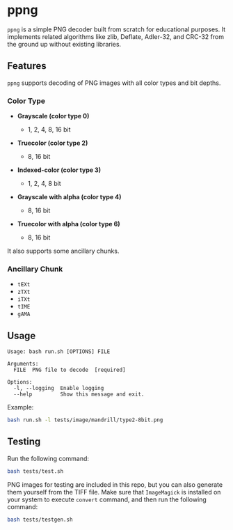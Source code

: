 # ppng

`ppng` is a simple PNG decoder built from scratch for educational purposes. It implements related algorithms like zlib, Deflate, Adler-32, and CRC-32 from the ground up without existing libraries.

## Features

`ppng` supports decoding of PNG images with all color types and bit depths.

### Color Type

- **Grayscale (color type 0)**
  - 1, 2, 4, 8, 16 bit

- **Truecolor (color type 2)**
  - 8, 16 bit

- **Indexed-color (color type 3)**
  - 1, 2, 4, 8 bit

- **Grayscale with alpha (color type 4)**
  - 8, 16 bit

- **Truecolor with alpha (color type 6)**
  - 8, 16 bit

It also supports some ancillary chunks.

### Ancillary Chunk

- `tEXt`
- `zTXt`
- `iTXt`
- `tIME`
- `gAMA`

## Usage

```text
Usage: bash run.sh [OPTIONS] FILE

Arguments:
  FILE  PNG file to decode  [required]

Options:
  -l, --logging  Enable logging
  --help         Show this message and exit.
```

Example:

```sh
bash run.sh -l tests/image/mandrill/type2-8bit.png
```

## Testing

Run the following command:

```sh
bash tests/test.sh
```

PNG images for testing are included in this repo, but you can also generate them yourself from the TIFF file. Make sure that `ImageMagick` is installed on your system to execute `convert` command, and then run the following command:

```sh
bash tests/testgen.sh
```
